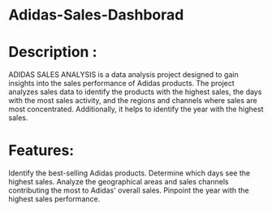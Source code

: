 # Adidas-Sales-Dashborad
# Description :
ADIDAS SALES ANALYSIS is a data analysis project designed to gain insights into the sales performance of Adidas products. The project analyzes sales data to identify the products with the highest sales, the days with the most sales activity, and the regions and channels where sales are most concentrated. Additionally, it helps to identify the year with the highest sales.

# Features:
Identify the best-selling Adidas products.
Determine which days see the highest sales.
Analyze the geographical areas and sales channels contributing the most to Adidas' overall sales.
Pinpoint the year with the highest sales performance.

